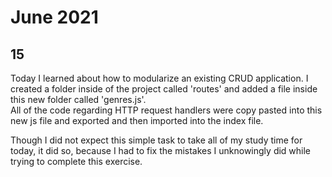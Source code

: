 # June 2021

## 15

Today I learned about how to modularize an existing CRUD application. I created a folder inside of the project called 'routes' and added a file inside this new folder called 'genres.js'.    
All of the code regarding HTTP request  handlers were copy pasted into this new js file and exported and then imported into the index file. 

Though I did not expect this simple task to take all of my study time for today, it did so, because I had to fix the mistakes I unknowingly did while trying to complete this exercise. 